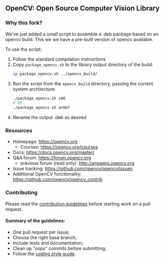 ## OpenCV: Open Source Computer Vision Library

### Why this fork?

We've just added a small script to assemble a .deb package based on an opencv build. This we we have a pre-built version of opencv available.

To use the script:
1. Follow the standard compilation instructions
1. Copy `package_opencv.sh` to the library output directory of the build:
    ```sh
    cp package_opencv.sh ../opencv_build/
    ```
1. Run the script from the `opencv_build` directory, passing the current system architecture:
    ```sh
    ./package_opencv.sh x86
    # OR
    ./package_opencv.sh armhf
    ```
1. Rename the output .deb as desired

### Resources

* Homepage: <https://opencv.org>
  * Courses: <https://opencv.org/courses>
* Docs: <https://docs.opencv.org/master/>
* Q&A forum: <https://forum.opencv.org>
  * previous forum (read only): <http://answers.opencv.org>
* Issue tracking: <https://github.com/opencv/opencv/issues>
* Additional OpenCV functionality: <https://github.com/opencv/opencv_contrib> 


### Contributing

Please read the [contribution guidelines](https://github.com/opencv/opencv/wiki/How_to_contribute) before starting work on a pull request.

#### Summary of the guidelines:

* One pull request per issue;
* Choose the right base branch;
* Include tests and documentation;
* Clean up "oops" commits before submitting;
* Follow the [coding style guide](https://github.com/opencv/opencv/wiki/Coding_Style_Guide).
